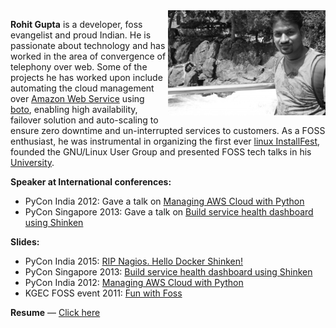 
<img src="/res/about/rohit.jpg" width="50%" height="50%" align="right" onmouseover="this.src='/res/about/rohit_color.jpg';" onmouseout="this.src='/res/about/rohit.jpg';">

**Rohit Gupta** is a developer, foss evangelist and proud Indian. He is passionate about technology and has worked in the area of convergence of telephony over web. Some of the projects he has worked upon include automating the cloud management over [Amazon Web Service](http://aws.amazon.com) using [boto](https://github.com/boto/boto), enabling high availability, failover solution and auto-scaling to ensure zero downtime and un-interrupted services to customers. As a FOSS enthusiast, he was instrumental in organizing the first ever [linux InstallFest](/first-ever-linux-installfest-in-kgec.html), founded the GNU/Linux User Group and presented FOSS tech talks in his [University](http://www.kgec.ac.in/).

**Speaker at International conferences:**

- PyCon India 2012: Gave a talk on [Managing AWS Cloud with Python](http://in.pycon.org/2012/funnel/pyconindia2012/33-managing-aws-cloud-with-python)
- PyCon Singapore 2013: Gave a talk on [Build service health dashboard using Shinken](https://pycon.sg/static/archive/2013/speaker/profile/13/index.html)

**Slides:**

- PyCon India 2015: [RIP Nagios. Hello Docker Shinken!](/res/talks/pycon-india-2015/)
- PyCon Singapore 2013: [Build service health dashboard using Shinken](/res/talks/pycon-singapore-2013/slides.html)
- PyCon India 2012: [Managing AWS Cloud with Python](/res/talks/pycon-india-2012/slides.html)
- KGEC FOSS event 2011: [Fun with Foss](/res/talks/fun-with-foss.pdf)

**Resume** — [Click here](/Resume/)
